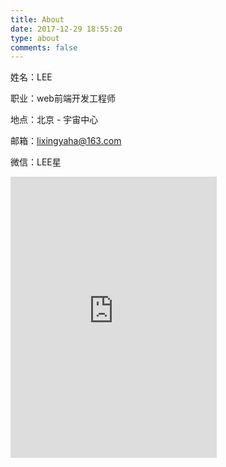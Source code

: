 ```yaml
---
title: About
date: 2017-12-29 18:55:20
type: about
comments: false
---
```


姓名：LEE

职业：web前端开发工程师

地点：北京 - 宇宙中心

邮箱：lixingyaha@163.com

微信：LEE星

<iframe frameborder="no" border="0" marginwidth="0" marginheight="0" width=330 height=450 src="http://music.163.com/outchain/player?type=1&id=2848173&auto=1&height=430"></iframe>